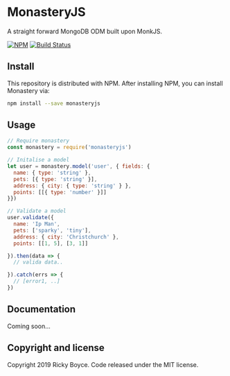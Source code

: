 # MonasteryJS

A straight forward MongoDB ODM built upon MonkJS.

[![NPM](https://img.shields.io/npm/v/monastery-js.svg)](https://www.npmjs.com/package/monastery-js)
[![Build Status](https://travis-ci.org/boycce/monastery.svg?branch=master)](https://travis-ci.org/boycce/monastery)

## Install

This repository is distributed with NPM. After installing NPM, you can install Monastery via:

```sh
npm install --save monasteryjs
```

## Usage

```js
// Require monastery
const monastery = require('monasteryjs')

// Initalise a model
let user = monastery.model('user', { fields: {
  name: { type: 'string' },
  pets: [{ type: 'string' }],
  address: { city: { type: 'string' } },
  points: [[{ type: 'number' }]]
}})

// Validate a model
user.validate({ 
  name: 'Ip Man', 
  pets: ['sparky', 'tiny'],
  address: { city: 'Christchurch' },
  points: [[1, 5], [3, 1]]

}).then(data => {
  // valida data..

}).catch(errs => {
  // [error1, ..]
})
```

## Documentation

Coming soon...

## Copyright and license

Copyright 2019 Ricky Boyce. Code released under the MIT license.
